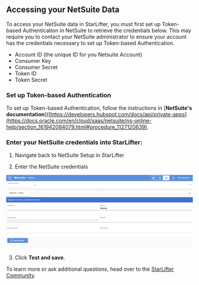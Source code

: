 ## Accessing your NetSuite Data

To access your NetSuite data in StarLifter, you must first set up Token-based Authentication in NetSuite to retrieve the credentials below. This may require you to contact your NetSuite administrator to ensure your account has the credentials necessary to set up Token-based Authentication.

* Account ID (the unique ID for you Netsuite Account)
* Consumer Key
* Consumer Secret
* Token ID
* Token Secret

### Set up Token-based Authentication
To set up Token-based Authentication, follow the instructions in [**NetSuite's documentation**]([https://developers.hubspot.com/docs/api/private-apps](https://docs.oracle.com/en/cloud/saas/netsuite/ns-online-help/section_161942084079.html#procedure_1127120639).


### Enter your NetSuite credentials into StarLifter:

1. Navigate back to NetSuite Setup in StarLifter

2. Enter the NetSuite credentials

<img src="../assets/netsuite_creds01.png"  style="width:800px" class="border"></img>

3. Click **Test and save**.

To learn more or ask additional questions, head over to the [StarLifter Community](https://community.starlifter.io).
